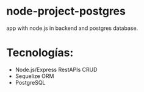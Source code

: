 # node-project-postgres
app with node.js in backend and postgres database.

# Tecnologías:
* Node.js/Express RestAPIs CRUD
* Sequelize ORM 
* PostgreSQL

